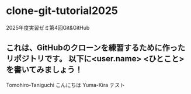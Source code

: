 # clone-git-tutorial2025
2025年度実習ゼミ第4回Git&amp;GitHub

これは、GitHubのクローンを練習するために作ったリポジトリです。
以下に<user.name> <ひとこと>を書いてみましょう！
--------------------------------------------------------------
Tomohiro-Taniguchi こんにちは
Yuma-Kira テスト